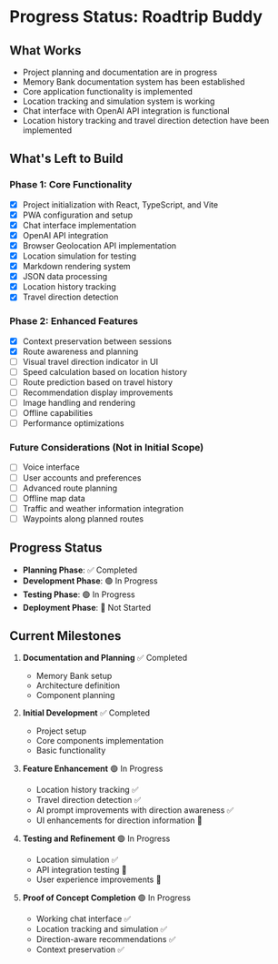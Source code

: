 # Progress Status: Roadtrip Buddy

## What Works
- Project planning and documentation are in progress
- Memory Bank documentation system has been established
- Core application functionality is implemented
- Location tracking and simulation system is working
- Chat interface with OpenAI API integration is functional
- Location history tracking and travel direction detection have been implemented

## What's Left to Build

### Phase 1: Core Functionality
- [x] Project initialization with React, TypeScript, and Vite
- [x] PWA configuration and setup
- [x] Chat interface implementation
- [x] OpenAI API integration
- [x] Browser Geolocation API implementation
- [x] Location simulation for testing
- [x] Markdown rendering system
- [x] JSON data processing
- [x] Location history tracking
- [x] Travel direction detection

### Phase 2: Enhanced Features
- [x] Context preservation between sessions
- [x] Route awareness and planning
- [ ] Visual travel direction indicator in UI
- [ ] Speed calculation based on location history
- [ ] Route prediction based on travel history
- [ ] Recommendation display improvements
- [ ] Image handling and rendering
- [ ] Offline capabilities
- [ ] Performance optimizations

### Future Considerations (Not in Initial Scope)
- [ ] Voice interface
- [ ] User accounts and preferences
- [ ] Advanced route planning
- [ ] Offline map data
- [ ] Traffic and weather information integration
- [ ] Waypoints along planned routes

## Progress Status
- **Planning Phase**: ✅ Completed
- **Development Phase**: 🟢 In Progress
- **Testing Phase**: 🟢 In Progress
- **Deployment Phase**: 🔴 Not Started

## Current Milestones
1. **Documentation and Planning** ✅ Completed
   - Memory Bank setup
   - Architecture definition
   - Component planning

2. **Initial Development** ✅ Completed
   - Project setup
   - Core components implementation
   - Basic functionality

3. **Feature Enhancement** 🟢 In Progress
   - Location history tracking ✅
   - Travel direction detection ✅
   - AI prompt improvements with direction awareness ✅
   - UI enhancements for direction information 🔄

4. **Testing and Refinement** 🟢 In Progress
   - Location simulation ✅
   - API integration testing 🔄
   - User experience improvements 🔄

5. **Proof of Concept Completion** 🟢 In Progress
   - Working chat interface ✅
   - Location tracking and simulation ✅
   - Direction-aware recommendations ✅
   - Context preservation ✅
